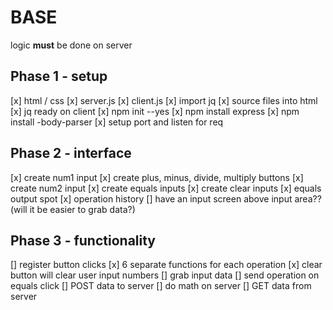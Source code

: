 # BASE #
logic **must** be done on server 

## Phase 1 - setup 
[x] html / css
[x] server.js
[x] client.js
[x] import jq
[x] source files into html 
[x] jq ready on client
[x] npm init --yes 
[x] npm install express 
[x] npm install -body-parser
[x] setup port and listen for req

## Phase 2 - interface
[x] create num1 input
[x] create plus, minus, divide, multiply buttons
[x] create num2 input
[x] create equals inputs 
[x] create clear inputs
[x] equals output spot
[x] operation history
[] have an input screen above input area?? (will it be easier to grab data?)

## Phase 3 - functionality
[] register button clicks
    [x] 6 separate functions for each operation
    [x] clear button will clear user input numbers
    [] grab input data
    [] send operation on equals click
[] POST data to server
[] do math on server
[] GET data from server

